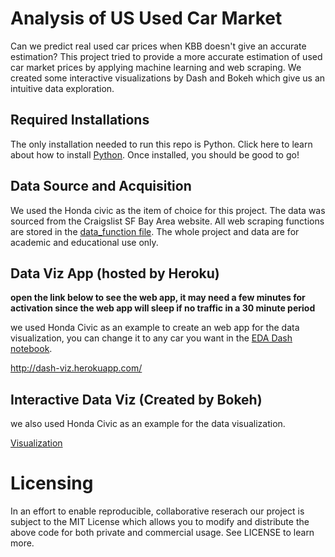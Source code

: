 # Analysis of US Used Car Market
Can we predict real used car prices when KBB doesn't give an accurate estimation?
This project tried to provide a more accurate estimation of used car market prices by applying machine learning and web scraping.
We created some interactive visualizations by Dash and Bokeh which give us an intuitive data exploration.

## Required Installations
The only installation needed to run this repo is Python. Click here to learn about how to install [Python](https://www.python.org/getit/). Once installed, you should be good to go!

## Data Source and Acquisition
We used the Honda civic as the item of choice for this project. The data was sourced from the Craigslist SF Bay Area website. All web scraping functions are stored in the [data_function file](data_function.py). The whole project and data are for academic and educational use only. 


## Data Viz App (hosted by Heroku)

**open the link below to see the web app, it may need a few minutes for activation since the web app will sleep if no traffic in a 30 minute period**

we used Honda Civic as an example to create an web app for the data visualization, you can change it to any car you want in the [EDA Dash notebook](EDA_Dash.ipynb).

http://dash-viz.herokuapp.com/

## Interactive Data Viz (Created by Bokeh)
we also used Honda Civic as an example for the data visualization.

[Visualization](Data_Visualization.html)


# Licensing
In an effort to enable reproducible, collaborative reserach our project is subject to the MIT License which allows you to modify and distribute the above code for both private and commercial usage. See LICENSE to learn more.
